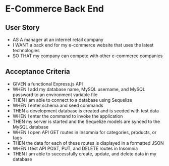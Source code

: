 # E-Commerce Back End

## User Story
* AS A manager at an internet retail company
* I WANT a back end for my e-commerce website that uses the latest technologies
* SO THAT my company can compete with other e-commerce companies

## Acceptance Criteria
* GIVEN a functional Express.js API
* WHEN I add my database name, MySQL username, and MySQL password to an environment variable file
* THEN I am able to connect to a database using Sequelize
* WHEN I enter schema and seed commands
* THEN a development database is created and is seeded with test data
* WHEN I enter the command to invoke the application
* THEN my server is started and the Sequelize models are synced to the MySQL database
* WHEN I open API GET routes in Insomnia for categories, products, or tags
* THEN the data for each of these routes is displayed in a formatted JSON
* WHEN I test API POST, PUT, and DELETE routes in Insomnia
* THEN I am able to successfully create, update, and delete data in my database